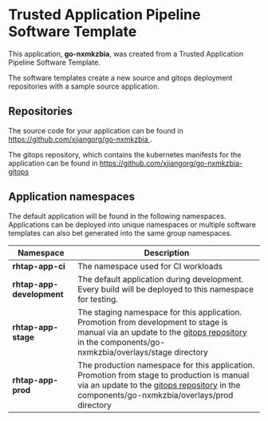 # Trusted Application Pipeline Software Template

This application, **go-nxmkzbia**, was created from a Trusted Application Pipeline Software Template.

The software templates create a new source and gitops deployment repositories with a sample source application. 

## Repositories

The source code for your application can be found in [https://github.com/xjiangorg/go-nxmkzbia ](https://github.com/xjiangorg/go-nxmkzbia ).
 
The gitops repository, which contains the kubernetes manifests for the application can be found in 
[https://github.com/xjiangorg/go-nxmkzbia-gitops ](https://github.com/xjiangorg/go-nxmkzbia-gitops ) 

## Application namespaces 

The default application will be found in the following namespaces. Applications can be deployed into unique namespaces or multiple software templates can also bet generated into the same group namespaces.  

|  Namespace   |  Description   |  
| -------- | -------- |
| **rhtap-app-ci** | The namespace used for CI workloads |
| **rhtap-app-development** | The default application during development. Every build will be deployed to this namespace for testing. |
| **rhtap-app-stage** | The staging namespace for this application. Promotion from development to stage is manual via an update to the [gitops repository](https://github.com/xjiangorg/go-nxmkzbia-gitops ) in the components/go-nxmkzbia/overlays/stage directory |
| **rhtap-app-prod** | The production namespace for this application. Promotion from stage to production is manual via an update to the [gitops repository](https://github.com/xjiangorg/go-nxmkzbia-gitops ) in the components/go-nxmkzbia/overlays/prod directory |